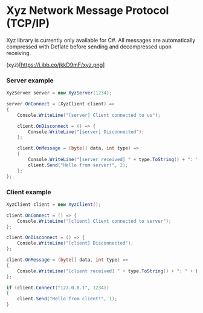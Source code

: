 # Xyz Network Message Protocol (TCP/IP)
Xyz library is currently only available for C#. All messages are automatically compressed with Deflate before sending and decompressed upon receiving.

(xyz)[https://i.ibb.co/jkkD9mF/xyz.png]

### Server example
```csharp
XyzServer server = new XyzServer(1234);

server.OnConnect = (XyzClient client) =>
{
    Console.WriteLine("[server] Client connected to us");

    client.OnDisconnect = () => {
        Console.WriteLine("[server] Disconnected");
    };

    client.OnMessage = (byte[] data, int type) =>
    {
        Console.WriteLine("[server received] " + type.ToString() + ": " + Encoding.UTF8.GetString(data));
        client.Send("Hello from server!", 2);
    };
};
```

### Client example
```csharp
XyzClient client = new XyzClient();

client.OnConnect = () => {
    Console.WriteLine("[client] Client connected to server");
};

client.OnDisconnect = () => {
    Console.WriteLine("[client] Disconnected");
};

client.OnMessage = (byte[] data, int type) =>
{
    Console.WriteLine("[client received] " + type.ToString() + ": " + Encoding.UTF8.GetString(data));
};

if (client.Connect("127.0.0.1", 1234))
{
    client.Send("Hello from client!", 1);
}
```
